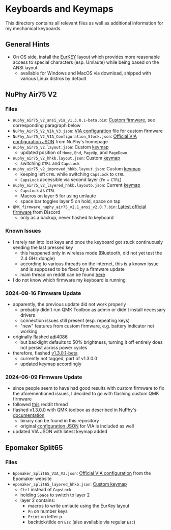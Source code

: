 # Keyboards and Keymaps

This directory contains all relevant files as well as additional information for my mechanical
keyboards.

## General Hints

- On OS side, install the [EurKEY](https://eurkey.steffen.bruentjen.eu/start.html) layout which
  provides more reasonable access to special characters (esp. Umlaute) while being based on the ANSI
  layout
  - available for Windows and MacOS via download, shipped with various Linux distros by default

## NuPhy Air75 V2

### Files

- `nuphy_air75_v2_ansi_via_v1.3.0.1-beta.bin`: [Custom firmware](./nuphy/nuphy_air75_v2_ansi_via_v1.3.0.1-beta.bin),
  see corresponding paragraph below
- `NuPhy_Air75_V2_VIA_V3.json`: [VIA configuration](./nuphy/NuPhy_Air75_V2_VIA_V3.json) file for
  custom firmware
- `NuPhy_Air75_V2_VIA_Configuration_Stock.json`: [Official VIA configuration JSON](./nuphy/NuPhy_Air75_V2_VIA_Configuration_Stock.json)
  from NuPhy's homepage
- `nuphy_air75_v2.layout.json`: Custom [keymap](./nuphy/nuphy_air75_v2.layout.json)
  - updated position of `Home`, `End`, `PageUp`, and `PageDown`
- `nuphy_air75_v2_hhkb.layout.json`: Custom [keymap](./nuphy/nuphy_air75_v2_hhkb.layout.json)
  - switching `CTRL` and `CapsLock`
- `nuphy_air75_v2_improved_hhkb.layout.json`: Custom [keymap](./nuphy/nuphy_air75_v2_improved_HHKB.layout.json)
  - keeping left `CTRL` while switching `CapsLock` to `CTRL`
  - `CapsLock` accessible via second layer (`Fn` + `CTRL`)
- `nuphy_air75_v2_layered_hhkb.layoutb.json`:  Current [keymap](./nuphy/nuphy_air75_v2_layered_hhkb.layout.json)
  - `CapsLock` as `CTRL`
  - Macros on layer 5 for using umlaute
  - space bar toggles layer 5 on hold, space on tap
- `QMK_firmware_nuphy_air75_v2.1_ansi_v2.0.7.bin`: [Latest official
  firmware](./nuphy/QMK_firmware_nuphy_air75_v2.1_ansi_v2.0.7.bin) from Discord
  - only as a backup, never flashed to keyboard

### Known Issues

- I rarely ran into lost keys and once the keyboard got stuck continuously sending the last pressed
  key
  - this happened only in wireless mode (Bluetooth, did not yet test the 2.4 GHz dongle)
  - according to various threads on the internet, this is a known issue and is supposed to be fixed
    by a firmware update
  - main thread on reddit can be found
    [here](https://www.reddit.com/r/NuPhy/comments/1d970re/nuphy_is_good_from_hw_perspective_but_not_from_sw/)
- I do not know which firmware my keyboard is running

### 2024-08-16 Firmware Update

- apparently, the previous update did not work properly
  - probably didn't run QMK Toolbox as admin or didn't install necessary drivers
  - connection issues still present (esp. repeating keys)
  - "new" features from custom firmware, e.g. battery indicator not working
- originally flashed [adi4086](https://github.com/adi4086/qmk_firmware/releases)
  - but backlight defaults to 50% brightness, turning it off entirely does not persist across power
    cycles
- therefore, flashed [v1.3.0.1-beta](https://github.com/jincao1/qmk_firmware/releases/tag/v1.3.0.0)
  - currently not tagged, part of v1.3.0.0
  - updated keymap accordingly

### 2024-06-09 Firmware Update

- since people seem to have had good results with custom firmware to fix the aforementioned issues,
  I decided to go with flashing custom QMK firmware
- followed [this](https://www.reddit.com/r/NuPhy/comments/1bzohvx/custom_firmware/) reddit thread
- flashed [v1.3.0.0](https://github.com/jincao1/qmk_firmware/releases/tag/v1.3.0.0) with QMK toolbox
  as described in NuPhy's [documentation](https://nuphy.com/pages/qmk-firmwares)
  - binary can be found in this repository
  - original [configuration
    JSON](https://github.com/jincao1/qmk_firmware/blob/v1.3.0.0/keyboards/nuphy/air75_v2/ansi/keymaps/via/air75_v2_via_v3.json)
    for VIA is included as well
- updated VIA JSON with latest keymap added

## Epomaker Split65

### Files

- `Epomaker_Split65_VIA_V3.json`: [Official VIA
  configuration](./epomaker/Epomaker_Split65_VIA_V3.json) from the Epomaker website
- `epomaker_split65_layered_hhkb.json`: [Custom
  keymap](./epomaker/epomaker_split65_layered_hhkb.layout.json)
  - `Ctrl` instead of `CapsLock`
  - holding `Space` to switch to layer 2
  - layer 2 contains:
    - macros to write umlaute using the EurKey layout
    - `Fn` on number keys
    - `Print` on letter p
    - backtick/tilde on `Esc` (also available via regular `Esc`)

